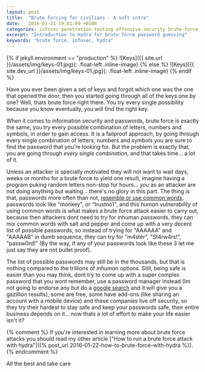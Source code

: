 ```yaml
---
layout: post
title:  "Brute Forcing for civilians - A soft intro"
date:   2016-01-21 19:01:09 +0100
categories: infosec penetration-testing offensive-security brute-force
excerpt: "Introduction to Hydra for brute force password guessing"
keywords: "brute force, infosec, hydra"
---
```

{% if jekyll.environment == "production" %}
![Keys]({{ site.url }}/assets/img/keys-01.jpg){: .float-left .inline-image}
{% else %}
![Keys]({{ site.dev_url }}/assets/img/keys-01.jpg){: .float-left .inline-image}
{% endif %}

Have you ever been given a set of keys and forgot which one was the one that opened the door, then you started going through all of the keys one by one? Well, thats brute force right there. You try every single possibility because you know eventually, you will find the right key.

When it comes to information security and passwords, brute force is exactly the same, you try every possible combination of letters, numbers and symbols, in order to gain access. It is a failproof approach, by going through every single combination of letters, numbers and symbols you are sure to find _the_ password that you're looking for. But the problem is exactly that, you are going through _every single combination_, and that takes time... a lot of it.

Unless an attacker is specially motivated they will not want to wait days, weeks or months for a brute force to yield one result, imagine having a program puking random letters non-stop for hours... *you* as an attacker are not doing anything but waiting... there's no glory in this part. The thing is that, passwords more often than not, [resemble or use common words][common-passwords], passwords look like "monkey", or "trustno1", and this _human vulnerability_ of using common words is what makes a brute force attack easier to carry out, because then attackers dont need to try for inhuman passwords, they can mix common words with salt and pepper and come up with a very decent list of possible passwords, so instead of trying for "AAAAAA" and "AAAAAB" in dumb sequence, they can try for "m4ster", "St4rw4rs!", "passw0rd!" (By the way, if any of your passwords look like these 3 let me just say they are not bullet proof).

The list of possible passwords may still be in the thousands, but that is nothing compared to the trillions of _inhuman_ options. Still, being safe is easier than you may think, dont try to come up with a super complex password that you wont remember, use a password manager instead (Im not going to endorse any but do a [google search][google-password-manager] and it will give you a gazillion results), some are free, some have add-ons (like sharing an account with a mobile device) and these companies live off security, so they try their hardest to stay safe and keep your passwords safe, their entire business depends on it... now thats a lot of effort to make your life easier isn't it?

{% comment %}
If you're interested in learning more about brute force attacks you should read my other article ["How to run a brute force attack with hydra"]({% post_url 2016-01-22-how-to-brute-force-with-hydra %}).
{% endcomment %}

All the best and take care

[common-passwords]: http://gizmodo.com/the-25-most-popular-passwords-of-2014-were-all-doomed-1680596951
[google-password-manager]: http://lmgtfy.com/?q=password+manager
